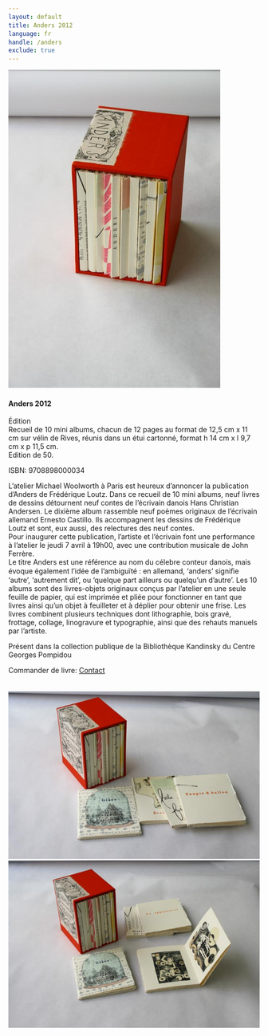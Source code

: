 ```yaml
---
layout: default
title: Anders 2012
language: fr
handle: /anders
exclude: true
---
```


<a rel="lightbox" data-lightbox="example-1" href="/images/ANDERS-coffret-2_1.jpg" title="Anders Box"><img src="/images/ANDERS-coffret-2_1.jpg" alt="Anders Textbuch Cover" class="img-left"></a>
#### Anders 2012  
  
Édition  
Recueil de 10 mini albums, chacun de 12 pages au format de 12,5 cm x 11 cm sur vélin de Rives, réunis dans un étui cartonné, format h 14 cm x l 9,7 cm x p 11,5 cm.  
Edition de 50.  
  
ISBN: 9708898000034  
  
L’atelier Michael Woolworth à Paris est heureux d’annoncer la publication d’Anders de Frédérique Loutz. Dans ce recueil de 10 mini albums, neuf livres de dessins détournent neuf contes de l’écrivain danois Hans Christian Andersen. Le dixième album rassemble neuf poèmes originaux de l’écrivain allemand Ernesto Castillo. Ils accompagnent les dessins de Frédérique Loutz et sont, eux aussi, des relectures des neuf contes.  
Pour inaugurer cette publication, l’artiste et l’écrivain font une performance à l’atelier le jeudi 7 avril à 19h00, avec une contribution musicale de John Ferrère.  
Le titre Anders est une référence au nom du célebre conteur danois, mais évoque également l’idée de l’ambiguïté : en allemand, ‘anders’  signiﬁe ‘autre’, ‘autrement dit’, ou ‘quelque part ailleurs ou quelqu’un d’autre’. Les 10 albums sont des livres-objets originaux conçus par l’atelier en une seule feuille de papier, qui est imprimée et pliée
pour fonctionner en tant que livres ainsi qu’un objet à feuilleter et à déplier pour obtenir une frise. Les livres combinent plusieurs techniques dont lithographie, bois gravé, frottage, collage, linogravure et typographie, ainsi que des rehauts manuels par l’artiste.  
  
Présent dans la collection publique de la Bibliothèque Kandinsky du Centre Georges Pompidou  
  
Commander de livre: <a href="http://www.michaelwoolworth.com/contact?locale=fr" target="_blank">Contact</a>   
<br style="clear:both" />
<br style="clear:both" />
<a rel="lightbox" data-lightbox="example-1" href="/images/ANDERS-coffret-3_1.jpg" title="Anders Box 3"><img src="/images/ANDERS-coffret-3_1.jpg" alt="Anders Box 1" class="img-left2"></a>
<a rel="lightbox" data-lightbox="example-1" href="/images/ANDERS-coffret-4_1.jpg" title="Anders Box 4"><img src="/images/ANDERS-coffret-4_1.jpg" alt="Anders Box 4" class="img-right2"></a>
<br style="clear:both" />
<br style="clear:both" />


